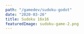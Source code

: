 ```yaml
---
path: "/gamedev/sudoku-godot"
date: "2020-03-26"
title: Sudoku 16x16
featuredImage: sudoku-game-2.png
---
```


